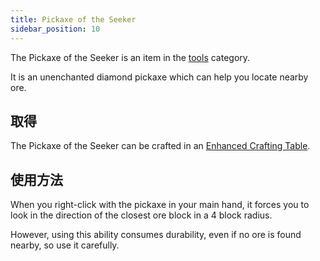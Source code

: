 ```yaml
---
title: Pickaxe of the Seeker
sidebar_position: 10
---
```


The Pickaxe of the Seeker is an item in the [tools](Tools) category.

It is an unenchanted diamond pickaxe which can help you locate nearby ore.

## 取得

The Pickaxe of the Seeker can be crafted in an [Enhanced Crafting Table](Enhanced-Crafting-Table).

## 使用方法

When you right-click with the pickaxe in your main hand, it forces you to look in the direction of the closest ore block in a 4 block radius.

However, using this ability consumes durability, even if no ore is found nearby, so use it carefully.
